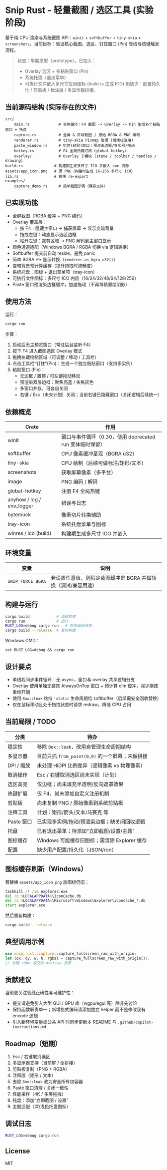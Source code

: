 # Snip Rust - 轻量截图 / 选区工具 (实验阶段)

基于纯 CPU 渲染与系统截图 API：`winit` + `softbuffer` + `tiny-skia` + `screenshots`。当前目标：验证核心截图、选区、钉住窗口 (Pin) 管线与热键触发流程。

> 状态：早期原型（prototype）。已加入：
>
> - Overlay 选区 + 多粘贴窗口 (Pin)
> - 系统托盘（退出菜单）
> - 可执行文件嵌入多尺寸应用图标 (build.rs 生成 ICO)
>   仍缺少：配置持久化 / 剪贴板 / 标注层 / 多显示器拼接。

## 当前源码结构 (实际存在的文件)

```
src/
	main.rs             # 事件循环：F4 截图 -> Overlay -> Pin 生成多个粘贴窗口 + 托盘
	capture.rs          # 全屏 & 区域截图 / 原始 RGBA & PNG 编码
	renderer.rs         # tiny-skia Pixmap 管理 (后续标注用)
	paste_window.rs     # 钉住(粘贴)窗口：预渲染边框/多实例/拖动
	hotkey.rs           # F4 全局热键订阅（global-hotkey）
	overlay/            # Overlay 子模块 (state / toolbar / handles / drawing)
build.rs              # 构建期生成多尺寸 ICO 并嵌入 exe 资源
assets/app_icon.png   # 源 PNG（构建时生成 16~256 多尺寸 ICO）
lib.rs                # 模块 re-export
examples/
	capture_demo.rs     # 简单截图示例（保存文件）
```

## 已实现功能

- 全屏截图（RGBA 缓冲 + PNG 编码）
- Overlay 覆盖层：
  - 按 F4：隐藏主窗口 -> 捕获屏幕 -> 显示变暗背景
  - 拖拽左键：动态显示选区边框
  - 松开左键：裁剪区域 -> PNG 解码到主窗口显示
- 颜色通道适配（Windows BGRA / RGBA 切换 via 逻辑转换）
- Softbuffer 提交前自动 resize，避免 panic
- 简单 BGRA <-> 显示转换（`renderer.as_bgra_u32()`）
- 变暗背景预计算缓存（提升拖拽时流畅度）
- 系统托盘：图标 + 退出菜单项（tray-icon）
- 可执行文件图标：多尺寸 ICO 内嵌（16/24/32/48/64/128/256）
- Paste 窗口预渲染边框缓冲，加速拖动（不再每帧重绘阴影）

## 使用方法

运行：

```bash
cargo run
```

步骤：

1. 启动后无主预览窗口（常驻后台监听 F4）
2. 按下 F4 进入截图选区 Overlay 模式
3. 拖拽左键绘制区域（可调整 / 移动 / 工具栏）
4. 点击工具栏“钉住”(Pin)：生成一个独立粘贴窗口（支持多实例）
5. 粘贴窗口 (Pin)：
   - 无边框 / 置顶 / 可左键拖动移动
   - 预渲染双层边框：聚焦亮蓝 / 失焦灰色
   - 多窗口并存，可各自关闭
   - 右键 / Esc（未来计划）关闭；当前右键已隐藏窗口（关闭逻辑后续统一）

## 依赖概览

| Crate                     | 作用                                                     |
| ------------------------- | -------------------------------------------------------- |
| winit                     | 窗口与事件循环（0.30，使用 deprecated run 变体临时保留） |
| softbuffer                | CPU 像素缓冲呈现（BGRA u32）                             |
| tiny-skia                 | CPU 绘制（后续可做标注/矩形/文本）                       |
| screenshots               | 获取屏幕像素（多平台）                                   |
| image                     | PNG 编码 / 解码                                          |
| global-hotkey             | 注册 F4 全局热键                                         |
| anyhow / log / env_logger | 错误与日志                                               |
| bytemuck                  | 像素切片转换辅助                                         |
| tray-icon                 | 系统托盘菜单与图标                                       |
| winres / ico (build)      | 构建期生成多尺寸 ICO 并嵌入                              |

## 环境变量

| 变量              | 说明                                                          |
| ----------------- | ------------------------------------------------------------- |
| `SNIP_FORCE_BGRA` | 若设置任意值，则假定截图缓冲是 BGRA 并做转换（调试/兼容用途） |

## 构建与运行

```bash
cargo build            # 调试构建
cargo run              # 运行
RUST_LOG=debug cargo run   # 启用调试日志
cargo build --release  # 发布构建
```

Windows CMD：

```
set RUST_LOG=debug && cargo run
```

## 设计要点

- 单线程同步事件循环：无 async，窗口与 overlay 共享逻辑分支
- Overlay 使用单独无装饰 AlwaysOnTop 窗口 + 预计算 dim 缓冲，减少拖拽重绘开销
- 使用 `Box::leak` 维持 `'static` 生命周期给 softbuffer（后续需安全回收替换）
- 仅在鼠标移动且处于拖拽状态时请求 redraw，降低 CPU 占用

## 当前局限 / TODO

| 分类       | 待办                                            |
| ---------- | ----------------------------------------------- |
| 稳定性     | 移除 `Box::leak`，改用自管理生命周期结构        |
| 多显示器   | 目前只抓 `from_point(0,0)` 的一个屏幕；未做拼接 |
| DPI / 缩放 | 未处理 HiDPI 比例差异（逻辑像素 vs 物理像素）   |
| 取消操作   | Esc / 右键取消选区尚未实现（计划）              |
| 选区高亮   | 仅边框；尚未填充半透明/反向遮罩效果             |
| 热键扩展   | 仅 F4，尚未添加自定义注册机制                   |
| 剪贴板     | 尚未复制 PNG / 原始像素到系统剪贴板             |
| 注释工具   | 计划：矩形/箭头/文本/马赛克 等                  |
| Paste 窗口 | 已实现多实例/拖动/预渲染边框；缺关闭回收逻辑    |
| 托盘       | 已有退出菜单；待添加“立即截图/设置/主题”        |
| 图标缓存   | Windows 可能缓存旧图标；需清除 Explorer 缓存    |
| 配置       | 缺少用户配置/持久化（JSON/ron）                 |

## 图标缓存刷新（Windows）

若替换 `assets/app_icon.png` 后图标仍旧：

```cmd
taskkill /f /im explorer.exe
del /q %LOCALAPPDATA%\IconCache.db
del /q %LOCALAPPDATA%\Microsoft\Windows\Explorer\iconcache_*.db
start explorer.exe
```

然后重新构建：

```cmd
cargo build --release
```

## 典型调用示例

```rust
use snip_rust::capture::capture_fullscreen_raw_with_origin;
let (ox, oy, w, h, rgba) = capture_fullscreen_raw_with_origin()?;
// 处理 rgba 或交给 overlay 显示
```

## 贡献建议

当前更关注管线正确性与可维护性：

- 提交请避免引入大型 GUI / GPU 库（wgpu/egui 等）除非先讨论
- 保持函数职责单一；新增格式编码请添加独立 helper 而不是修改现有 encode 逻辑
- 引入新环境变量或公共 API 时同步更新本 README 与 `.github/copilot-instructions.md`

## Roadmap（短期）

1. Esc / 右键取消选区
2. 多显示器支持（当前屏 / 全拼接）
3. 剪贴板复制（PNG + RGBA）
4. 注释层（矩形 / 文本）
5. 去除 `Box::leak` 改为安全所有权容器
6. Paste 窗口清理 / 关闭一致性
7. 性能采样（4K / 多屏拖拽）
8. 托盘：添加“立即截图 / 设置”
9. 主题适配（深/浅色托盘图标）

## 调试日志

```bash
RUST_LOG=debug cargo run
```

## License

MIT
